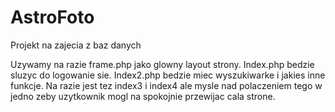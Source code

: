 # AstroFoto
Projekt na zajecia z baz danych

Uzywamy na razie frame.php jako glowny layout strony.
Index.php bedzie sluzyc do logowanie sie. 
Index2.php bedzie miec wyszukiwarke i jakies inne funkcje.
Na razie jest tez index3 i index4 ale mysle nad polaczeniem tego w jedno zeby uzytkownik mogl na spokojnie przewijac cala strone.
